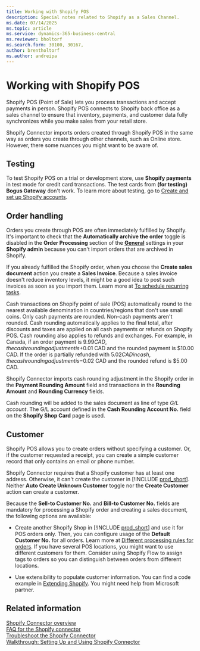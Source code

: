 ```yaml
---
title: Working with Shopify POS
description: Special notes related to Shopify as a Sales Channel.
ms.date: 07/14/2025
ms.topic: article
ms.service: dynamics-365-business-central
ms.reviewer: bholtorf
ms.search.form: 30100, 30167, 
author: brentholtorf
ms.author: andreipa
---
```


# Working with Shopify POS

Shopify POS (Point of Sale) lets you process transactions and accept payments in person. Shopify POS connects to Shopify back office as a sales channel to ensure that inventory, payments, and customer data fully synchronizes while you make sales from your retail store.

Shopify Connector imports orders created through Shopify POS in the same way as orders you create through other channels, such as Online store. However, there some nuances you might want to be aware of.

## Testing

To test Shopify POS on a trial or development store, use **Shopify payments** in test mode for credit card transactions. The test cards from **(for testing) Bogus Gateway** don't work. To learn more about testing, go to [Create and set up Shopify accounts](shopify-account.md).

## Order handling

Orders you create through POS are often immediately fulfilled by Shopify. It's important to check that the **Automatically archive the order** toggle is disabled in the **Order Processing** section of the [**General**](https://www.shopify.com/admin/settings/general) settings in your **Shopify admin** because you can't import orders that are archived in Shopify.

If you already fulfilled the Shopify order, when you choose the **Create sales document** action you create a **Sales Invoice**. Because a sales invoice doesn't reduce inventory levels, it might be a good idea to post such invoices as soon as you import them. Learn more at [To schedule recurring tasks](background.md#to-schedule-recurring-tasks).

Cash transactions on Shopify point of sale (POS) automatically round to the nearest available denomination in countries/regions that don't use small coins. Only cash payments are rounded. Non-cash payments aren't rounded. Cash rounding automatically applies to the final total, after discounts and taxes are applied on all cash payments or refunds on Shopify POS. Cash rounding also applies to refunds and exchanges. For example, in Canada, if an order payment is $9.99 CAD, the cash rounding adjustment is +$0.01 CAD and the rounded payment is $10.00 CAD. If the order is partially refunded with $5.02 CAD in cash, the cash rounding adjustment is -$0.02 CAD and the rounded refund is $5.00 CAD.

Shopify Connector imports cash rounding adjustment in the Shopify order in the **Payment Rounding Amount** field and transactions in the **Rounding Amount** and **Rounding Currency** fields.

Cash rounding will be added to the sales document as line of type *G/L account*. The G/L account defined in the **Cash Rounding Account No.** field on the **Shopify Shop Card** page is used.

## Customer

Shopify POS allows you to create orders without specifying a customer. Or, if the customer requested a receipt, you can create a simple customer record that only contains an email or phone number.

Shopify Connector requires that a Shopify customer has at least one address. Otherwise, it can't create the customer in [!INCLUDE [prod_short](../includes/prod_short.md)]. Neither **Auto Create Unknown Customer** toggle nor the **Create Customer** action can create a customer.

Because the **Sell-to Customer No.** and **Bill-to Customer No.** fields are mandatory for processing a Shopify order and creating a sales document, the following options are available:

- Create another Shopify Shop in [!INCLUDE [prod_short](../includes/prod_short.md)] and use it for POS orders only. Then, you can configure usage of the **Default Customer No.** for all orders. Learn more at [Different processing rules for orders](synchronize-orders.md#different-processing-rules-for-orders). If you have several POS locations, you might want to use different customers for them. Consider using Shopify Flow to assign tags to orders so you can distinguish between orders from different locations.

- Use extensibility to populate customer information. You can find a code example in [Extending Shopify](/dynamics365/business-central/dev-itpro/developer/devenv-extending-shopify#populate-fields-on-an-imported-shopify-order). You might need help from Microsoft partner.

## Related information

[Shopify Connector overview](shopify-connector-overview.md)  
[FAQ for the Shopify connector](shopify-faq.md)  
[Troubleshoot the Shopify Connector](troubleshoot.md)  
[Walkthrough: Setting Up and Using Shopify Connector](walkthrough-setting-up-and-using-shopify.md)  
